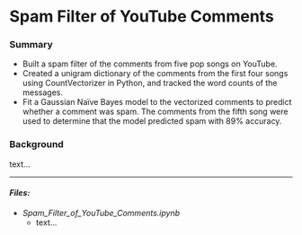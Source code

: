 # Spam Filter of YouTube Comments

### Summary

*	Built a spam filter of the comments from five pop songs on YouTube.
*	Created a unigram dictionary of the comments from the first four songs using CountVectorizer in Python, and tracked the word counts of the messages. 
*	Fit a Gaussian Naïve Bayes model to the vectorized comments to predict whether a comment was spam. The comments from the fifth song were used to determine that the model predicted spam with 89% accuracy.

### Background

text...

***

#### _Files:_

* _Spam_Filter_of_YouTube_Comments.ipynb_
    * text...
